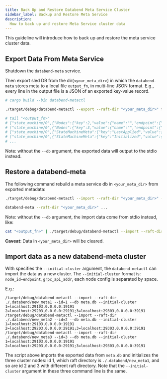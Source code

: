 ```yaml
---
title: Back Up and Restore Databend Meta Service Cluster
sidebar_label: Backup and Restore Meta Service
description:
  How to back up and restore Meta Service cluster data
---
```


This guideline will introduce how to back up and restore the meta service cluster data.

## Export Data From Meta Service

Shutdown the `databend-meta` service.

Then export sled DB from the dir(`<your_meta_dir>`) in which the `databend-meta` stores meta to a local file `output_fn`, in multi-line JSON format.
E.g., every line in the output file is a JSON of an exported key-value record.

```sh
# cargo build --bin databend-metactl

./target/debug/databend-metactl --export --raft-dir "<your_meta_dir>" > --db <output_fn>

# tail "<output_fn>"
# ["state_machine/0",{"Nodes":{"key":2,"value":{"name":"","endpoint":{"addr":"localhost","port":28203}}}}]
# ["state_machine/0",{"Nodes":{"key":3,"value":{"name":"","endpoint":{"addr":"localhost","port":28303}}}}]
# ["state_machine/0",{"StateMachineMeta":{"key":"LastApplied","value":{"LogId":{"term":1,"index":378}}}}]
# ["state_machine/0",{"StateMachineMeta":{"key":"Initialized","value":{"Bool":true}}}]
# ...
```

Note: without the `--db` argument, the exported data will output to the stdio instead.

## Restore a databend-meta

The following command rebuild a meta service db in `<your_meta_dir>` from
exported metadata:

```sh
./target/debug/databend-metactl --import --raft-dir "<your_meta_dir>" --db <output_fn>

databend-meta --raft-dir "<your_meta_dir>" ...
```

Note: without the `--db` argument, the import data come from stdio instead, like:

```sh
cat "<output_fn>" | ./target/debug/databend-metactl --import --raft-dir "<your_meta_dir>"
```

**Caveat**: Data in `<your_meta_dir>` will be cleared.

## Import data as a new databend-meta cluster

With specifies the `--initial-cluster` argument, the `databend-metactl` can import the data as a new cluster.
The `--initial-cluster` format is: `node_id=endpoint,grpc_api_addr`, each node config is separated by space.

E.g.:

```
/target/debug/databend-metactl --import --raft-dir ./.databend/new_meta1 --id=1 --db meta.db --initial-cluster 1=localhost:29103,0.0.0.0:19191 2=localhost:29203,0.0.0.0:29191;3=localhost:29303,0.0.0.0:39191
/target/debug/databend-metactl --import --raft-dir ./.databend/new_meta2 --id=2 --db meta.db --initial-cluster 1=localhost:29103,0.0.0.0:19191 2=localhost:29203,0.0.0.0:29191;3=localhost:29303,0.0.0.0:39191
/target/debug/databend-metactl --import --raft-dir ./.databend/new_meta3 --id=3 --db meta.db --initial-cluster 1=localhost:29103,0.0.0.0:19191 2=localhost:29203,0.0.0.0:29191;3=localhost:29303,0.0.0.0:39191
```

The script above imports the exported data from `meta.db` and initializes the three cluster nodes: id 1, which raft directory is `./.databend/new_meta1`, and so are id 2 and 3 with different raft directory.
Note that the `--initial-cluster` argument in these three command line is the same.
